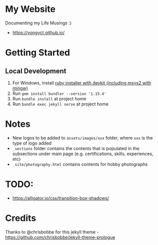 # My Website
Documenting my Life Musings :)
* https://yongyct.github.io/

# Getting Started
## Local Development
1) For Windows, install [ruby installer with devkit (including msys2 with mingw)](https://rubyinstaller.org/downloads/)
2) Run `gem install bundler --version '1.15.4'`
3) Run `bundle install` at project home
4) Run `bundle exec jekyll serve` at project home

# Notes
* New logos to be added to `assets/images/xxx` folder, where `xxx` is the type of logo added
* `_sections` folder contains the contents that is populated in the subsections under main page (e.g. certifications, skills, experiences, etc)
* `_site/photography.html` contains contents for hobby photographs

# TODO:
* https://alligator.io/css/transition-box-shadows/

# Credits
Thanks to @chrisbobbe for this jekyll theme - https://github.com/chrisbobbe/jekyll-theme-prologue
